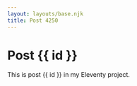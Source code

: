 ```yaml
---
layout: layouts/base.njk
title: Post 4250
---
```


# Post {{ id }}

This is post {{ id }} in my Eleventy project.
